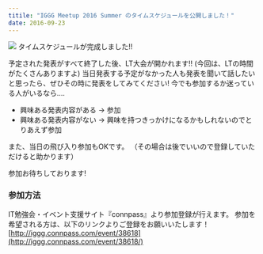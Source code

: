 ```yaml
---
titile: "IGGG Meetup 2016 Summer のタイムスケジュールを公開しました！"
date: 2016-09-23
---
```


[![](//www.iggg.org/wp-content/uploads/2016/09/iggg_meetup_2016_summer_time_schedule-300x169.png)](//www.iggg.org/wp-content/uploads/2016/09/iggg_meetup_2016_summer_time_schedule.png)
タイムスケジュールが完成しました!!

予定された発表がすべて終了した後、LT大会が開かれます!!
(今回は、LTの時間がたくさんありますよ)
当日発表する予定がなかった人も発表を聞いて話したいと思ったら、ぜひその時に発表をしてみてください!
今でも参加するか迷っている人がいるなら….

* 興味ある発表内容がある -> 参加
* 興味ある発表内容がない -> 興味を持つきっかけになるかもしれないのでとりあえず参加

また、当日の飛び入り参加もOKです。
（その場合は後でいいので登録していただけると助かります）

参加お待ちしております!

### 参加方法

IT勉強会・イベント支援サイト『connpass』より参加登録が行えます。
参加を希望される方は、以下のリンクよりご登録をお願いいたします！
[http://iggg.connpass.com/event/38618](http://iggg.connpass.com/event/38618/)